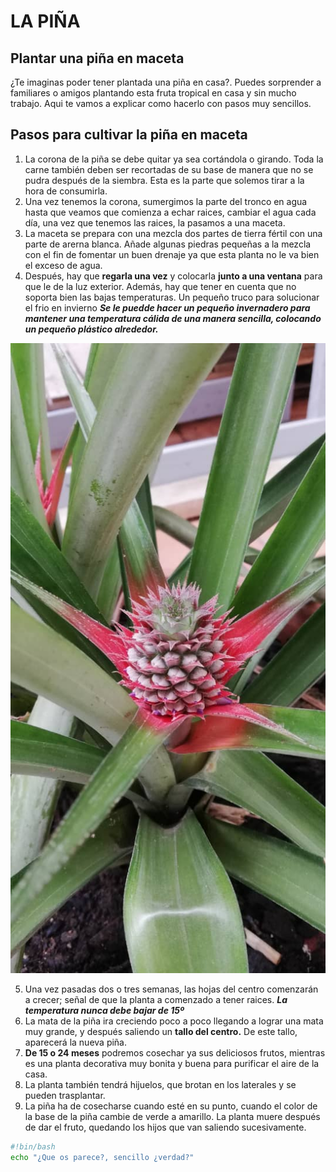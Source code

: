 # LA PIÑA
## Plantar una piña en maceta
¿Te imaginas poder tener plantada una piña en casa?. Puedes sorprender a familiares o amigos plantando esta fruta tropical en casa y sin mucho trabajo. Aqui te vamos a explicar como hacerlo con pasos muy sencillos.
## Pasos para cultivar la piña en maceta
1. La corona de la piña se debe quitar ya sea cortándola o girando. Toda la carne también deben ser recortadas de su base de manera que no se pudra después de la siembra. Esta es la parte que solemos tirar a la hora de consumirla.
2. Una vez tenemos la corona, sumergimos la parte del tronco en agua hasta que veamos que comienza a echar raices, cambiar el agua cada día, una vez que tenemos las raices, la pasamos a una maceta.
3. La maceta se prepara con una mezcla dos partes de tierra fértil con una parte de arerna blanca. Añade algunas piedras pequeñas a la mezcla con el fin de fomentar un buen drenaje ya que esta planta no le va bien el exceso de agua.
4. Después, hay que **regarla una vez** y colocarla **junto a una ventana** para que le de la luz exterior. Además, hay que tener en cuenta que no soporta bien las bajas temperaturas.
Un pequeño truco para solucionar el frio en invierno ***Se le puedde hacer un pequeño invernadero para mantener una temperatura cálida de una manera sencilla, colocando un pequeño plástico alrededor.***

![Piña en maceta](IMG-20200830-WA0003.jpg)

5. Una vez pasadas dos o tres semanas, las hojas del centro comenzarán a crecer; señal de que la planta a comenzado a tener raices.
***La temperatura nunca debe bajar de 15º***
6. La mata de la piña ira creciendo poco a poco llegando a lograr una mata muy grande, y después saliendo un **tallo del centro.**
De este tallo, aparecerá la nueva piña.
7. **De 15 o 24 meses** podremos cosechar ya sus deliciosos frutos, mientras es una planta decorativa muy bonita y buena para purificar el aire de la casa.
8. La planta también tendrá hijuelos, que brotan en los laterales y se pueden trasplantar.
9. La piña ha de cosecharse cuando esté en su punto, cuando el color de la base de la piña cambie de verde a amarillo. La planta muere después de dar el fruto, quedando los hijos que van saliendo sucesivamente.

``` bash
#!bin/bash
echo "¿Que os parece?, sencillo ¿verdad?"
```
